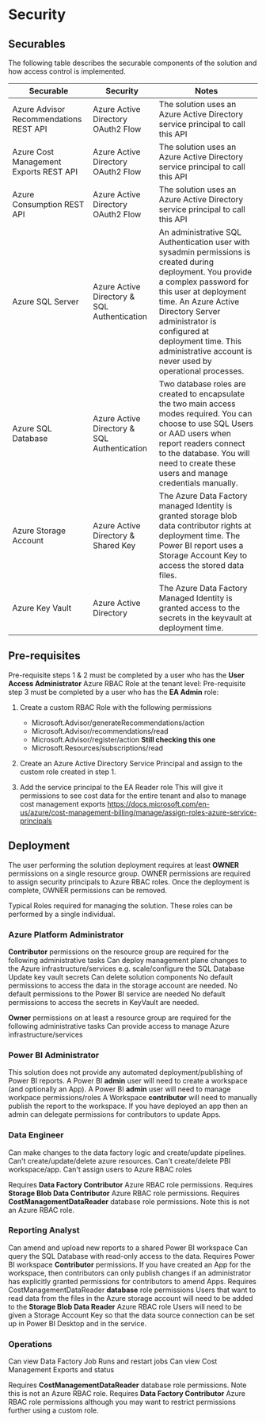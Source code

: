 # Security

## Securables
The following table describes the securable components of the solution and how access control is implemented.


|Securable|Security|Notes|
---|---|---|
|Azure Advisor Recommendations REST API|Azure Active Directory OAuth2 Flow|The solution uses an Azure Active Directory service principal to call this API|
|Azure Cost Management Exports REST API|Azure Active Directory OAuth2 Flow|The solution uses an Azure Active Directory service principal to call this API|
|Azure Consumption REST API|Azure Active Directory OAuth2 Flow|The solution uses an Azure Active Directory service principal to call this API|
|Azure SQL Server|Azure Active Directory & SQL Authentication|An administrative SQL Authentication user with sysadmin permissions is created during deployment.  You provide a complex password for this user at deployment time.  An Azure Active Directory Server administrator is configured at deployment time. This administrative account is never used by operational processes.|
|Azure SQL Database|Azure Active Directory & SQL Authentication| Two database roles are created to encapsulate the two main access modes required. You can choose to use SQL Users or AAD users when report readers connect to the database.  You will need to create these users and manage credentials manually.|
|Azure Storage Account|Azure Active Directory & Shared Key| The Azure Data Factory managed Identity is granted storage blob data contributor rights at deployment time. The Power BI report uses a Storage Account Key to access the stored data files.|
|Azure Key Vault|Azure Active Directory|The Azure Data Factory Managed Identity is granted access to the secrets in the keyvault at deployment time.|



## Pre-requisites

Pre-requisite steps 1 & 2 must be completed by a user who has the **User Access Administrator** Azure RBAC Role at the tenant level:
Pre-requisite step 3 must be completed by a user who has the **EA Admin** role:

1. Create a custom RBAC Role with the following permissions
	- Microsoft.Advisor/generateRecommendations/action
	- Microsoft.Advisor/recommendations/read
	- Microsoft.Advisor/register/action **Still checking this one**
	- Microsoft.Resources/subscriptions/read

2. Create an Azure Active Directory Service Principal and assign to the custom role created in step 1.

3. Add the service principal to the EA Reader role
	This will give it permissions to see cost data for the entire tenant and also to manage cost management exports
	https://docs.microsoft.com/en-us/azure/cost-management-billing/manage/assign-roles-azure-service-principals


## Deployment
The user performing the solution deployment requires at least **OWNER** permissions on a single resource group.  OWNER permissions are required to assign security principals to Azure RBAC roles.
Once the deployment is complete, OWNER permissions can be removed.

Typical Roles required for managing the solution.  These roles can be performed by a single individual.

### Azure Platform Administrator
**Contributor** permissions on the resource group are required for the following administrative tasks
	Can deploy management plane changes to the Azure infrastructure/services
		e.g. scale/configure the SQL Database
		     Update key vault secrets
	Can delete solution components
	No default permissions to access the data in the storage account are needed.
	No default permissions to the Power BI service are needed
	No default permissions to access the secrets in KeyVault are needed.


**Owner** permissions on at least a resource group are required for the following administrative tasks
	Can provide access to manage Azure infrastructure/services


### Power BI Administrator
This solution does not provide any automated deployment/publishing of Power BI reports.
A Power BI **admin** user will need to create a workspace (and optionally an App).
A Power BI **admin** user will need to manage workpace permissions/roles
A Workspace **contributor** will need to manually publish the report to the workspace.
If you have deployed an app then an admin can delegate permissions for contributors to update Apps.


### Data Engineer
Can make changes to the data factory logic and create/update pipelines.
Can't create/update/delete azure resources.
Can't create/delete PBI workspace/app.
Can't assign users to Azure RBAC roles

Requires **Data Factory Contributor** Azure RBAC role permissions.
Requires **Storage Blob Data Contributor** Azure RBAC role permissions.
Requires **CostManagementDataReader** database role permissions. Note this is not an Azure RBAC role.

### Reporting Analyst
Can amend and upload new reports to a shared Power BI workspace
Can query the SQL Database with read-only access to the data.
Requires Power BI workspace **Contributor** permissions.  If you have created an App for the workspace, then contributors can only publish changes if an administrator has explicitly granted permissions for contributors to amend Apps.
Requires CostManagementDataReader **database** role permissions
Users that want to read data from the files in the Azure storage account will need to be added to the **Storage Blob Data Reader** Azure RBAC role
Users will need to be given a Storage Account Key so that the data source connection can be set up in Power BI Desktop and in the service.

### Operations
Can view Data Factory Job Runs and restart jobs
Can view Cost Management Exports and status

Requires **CostManagementDataReader** database role permissions. Note this is not an Azure RBAC role.
Requires **Data Factory Contributor** Azure RBAC role permissions although you may want to restrict permissions further using a custom role.
